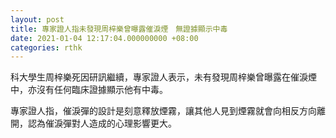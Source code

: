 ```yaml
---
layout: post
title: 專家證人指未發現周梓樂曾曝露催淚煙　無證據顯示中毒
date: 2021-01-04 12:17:04.000000000 +08:00
categories: rthk
---
```


科大學生周梓樂死因研訊繼續，專家證人表示，未有發現周梓樂曾曝露在催淚煙中，亦沒有任何臨床證據顯示他有中毒。

專家證人指，催淚彈的設計是刻意釋放煙霧，讓其他人見到煙霧就會向相反方向離開，認為催淚彈對人造成的心理影響更大。
